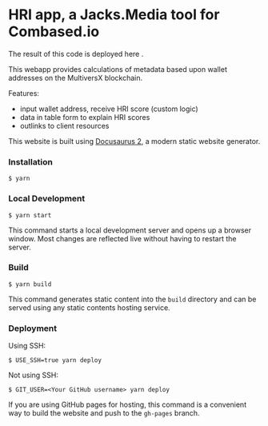# HRI app, a Jacks.Media tool for Combased.io

The result of this code is deployed here []().

This webapp provides calculations of metadata based upon wallet addresses on the MultiversX blockchain.

Features:
- input wallet address, receive HRI score (custom logic)
- data in table form to explain HRI scores
- outlinks to client resources

This website is built using [Docusaurus 2](https://docusaurus.io/), a modern static website generator.

### Installation

```
$ yarn
```

### Local Development

```
$ yarn start
```

This command starts a local development server and opens up a browser window. Most changes are reflected live without having to restart the server.

### Build

```
$ yarn build
```

This command generates static content into the `build` directory and can be served using any static contents hosting service.

### Deployment

Using SSH:

```
$ USE_SSH=true yarn deploy
```

Not using SSH:

```
$ GIT_USER=<Your GitHub username> yarn deploy
```

If you are using GitHub pages for hosting, this command is a convenient way to build the website and push to the `gh-pages` branch.
